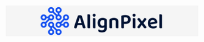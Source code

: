 <div align="center">
  <img src="https://github.com/AlignPixel/.github/blob/main/og.png" alt="og" title="og" />
</div>

